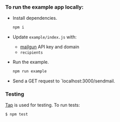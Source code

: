 ### To run the example app locally:

- Install dependencies.

  ```sh
  npm i
  ```

- Update `example/index.js` with:
  - [mailgun](https://www.mailgun.com/) API key and domain
  - `recipients`
- Run the example.

  ```sh
  npm run example
  ```

- Send a GET request to `localhost:3000/sendmail.

### Testing

[Tap](https://node-tap.org/) is used for testing. To run tests:
```
$ npm test
```